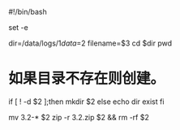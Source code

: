 #!/bin/bash
  
set -e

dir=/data/logs/$1
data=$2
filename=$3
cd $dir
pwd
# 如果目录不存在则创建。
if [ ! -d $2  ];then
  mkdir $2
else
  echo dir exist
fi

mv $3.$2-* $2
zip -r $3.$2.zip $2 && rm -rf $2